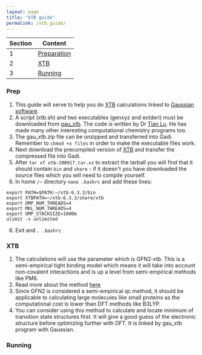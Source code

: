 ```yaml
---
layout: page
title: "XTB guide"
permalink: /xtb_guide/
---
```


Section|Content|
---|---|
1|[Preparation](#prep)|
2|[XTB](#xtb)|
3|[Running](#running)|

### Prep
1. This guide will serve to help you do [XTB](https://xtb-docs.readthedocs.io/en/latest/gfnff.html) calculations linked to [Gaussian software](http://gaussian.com/).
2. A script (xtb.sh) and two executables (genxyz and extderi) must be downloaded from [gau_xtb](http://sobereva.com/soft/gau_xtb/). The code is written by Dr [Tian Lu](http://sobereva.com/Tian_Lu.html). He has made many other interesting computational chemistry programs too.
3. The gau_xtb.zip file can be unzipped and transferred into Gadi. Remember to ```chmod +x files``` in order to make the executable files work.
3. Next download the precompiled version of [XTB](https://github.com/grimme-lab/xtb/releases/tag/v6.3.3) and transfer the compressed file into Gadi.
4. After ```tar xf xtb-200917.tar.xz``` to extract the tarball you will find that it should contain ```bin``` and ```share``` - if it doesn't you have downloaded the source files which you will need to compile yourself.
5. In home ```/~``` directory ```nano .bashrc``` and add these lines:
```
export PATH=$PATH:~/xtb-6.3.3/bin
export XTBPATH=~/xtb-6.3.3/share/xtb
export OMP_NUM_THREADS=4
export MKL_NUM_THREADS=4
export OMP_STACKSIZE=1000m
ulimit -s unlimited
```
6. Exit and ```. .bashrc```

### XTB
1. The calculations will use the parameter which is GFN2-xtb. This is a semi-empirical tight binding model which means it will take into account non-covalent interactions and is up a level from semi-empirical methods like PM6. 
2. Read more about the method [here](https://pubs.acs.org/doi/10.1021/acs.jctc.8b01176)
3. Since GFN2 is considered a semi-empirical qc method, it should be applicable to calculating large molecules like small proteins as the computational cost is lower than DFT methods like B3LYP. 
4. You can consider using this method to calculate and locate minimum of transition state structures first. It will give a good guess of the electronic structure before optimizing further with DFT. It is linked by gau_xtb program with Gaussian.

### Running


